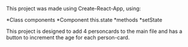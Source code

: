 This project was made using Create-React-App, using:

*Class components
*Component this.state
*methods
*setState

This project is designed to add 4 personcards to the main file
and has a button to increment the age for each person-card.
